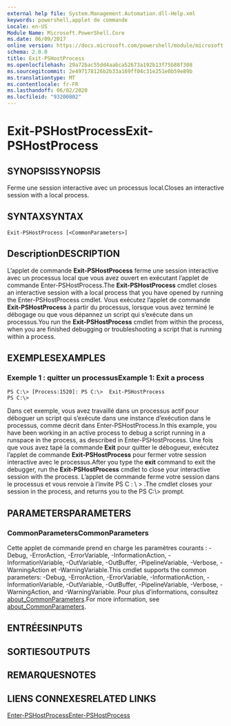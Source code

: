 ```yaml
---
external help file: System.Management.Automation.dll-Help.xml
keywords: powershell,applet de commande
Locale: en-US
Module Name: Microsoft.PowerShell.Core
ms.date: 06/09/2017
online version: https://docs.microsoft.com/powershell/module/microsoft.powershell.core/exit-pshostprocess?view=powershell-5.1&WT.mc_id=ps-gethelp
schema: 2.0.0
title: Exit-PSHostProcess
ms.openlocfilehash: 29a72bac55dd4aabca52673a192b13f75b88f308
ms.sourcegitcommit: 2e497178126b2b33a169ff04c31e251e0b59e89b
ms.translationtype: MT
ms.contentlocale: fr-FR
ms.lasthandoff: 06/02/2020
ms.locfileid: "93200802"
---
```

# <span data-ttu-id="e1308-103">Exit-PSHostProcess</span><span class="sxs-lookup"><span data-stu-id="e1308-103">Exit-PSHostProcess</span></span>

## <span data-ttu-id="e1308-104">SYNOPSIS</span><span class="sxs-lookup"><span data-stu-id="e1308-104">SYNOPSIS</span></span>
<span data-ttu-id="e1308-105">Ferme une session interactive avec un processus local.</span><span class="sxs-lookup"><span data-stu-id="e1308-105">Closes an interactive session with a local process.</span></span>

## <span data-ttu-id="e1308-106">SYNTAX</span><span class="sxs-lookup"><span data-stu-id="e1308-106">SYNTAX</span></span>

```
Exit-PSHostProcess [<CommonParameters>]
```

## <span data-ttu-id="e1308-107">Description</span><span class="sxs-lookup"><span data-stu-id="e1308-107">DESCRIPTION</span></span>
<span data-ttu-id="e1308-108">L’applet de commande **Exit-PSHostProcess** ferme une session interactive avec un processus local que vous avez ouvert en exécutant l’applet de commande Enter-PSHostProcess.</span><span class="sxs-lookup"><span data-stu-id="e1308-108">The **Exit-PSHostProcess** cmdlet closes an interactive session with a local process that you have opened by running the Enter-PSHostProcess cmdlet.</span></span>
<span data-ttu-id="e1308-109">Vous exécutez l’applet de commande **Exit-PSHostProcess** à partir du processus, lorsque vous avez terminé le débogage ou que vous dépannez un script qui s’exécute dans un processus.</span><span class="sxs-lookup"><span data-stu-id="e1308-109">You run the **Exit-PSHostProcess** cmdlet from within the process, when you are finished debugging or troubleshooting a script that is running within a process.</span></span>

## <span data-ttu-id="e1308-110">EXEMPLES</span><span class="sxs-lookup"><span data-stu-id="e1308-110">EXAMPLES</span></span>

### <span data-ttu-id="e1308-111">Exemple 1 : quitter un processus</span><span class="sxs-lookup"><span data-stu-id="e1308-111">Example 1: Exit a process</span></span>

```
PS C:\> [Process:1520]: PS C:\>  Exit-PSHostProcess
PS C:\>
```

<span data-ttu-id="e1308-112">Dans cet exemple, vous avez travaillé dans un processus actif pour déboguer un script qui s’exécute dans une instance d’exécution dans le processus, comme décrit dans Enter-PSHostProcess.</span><span class="sxs-lookup"><span data-stu-id="e1308-112">In this example, you have been working in an active process to debug a script running in a runspace in the process, as described in Enter-PSHostProcess.</span></span>
<span data-ttu-id="e1308-113">Une fois que vous avez tapé la commande **Exit** pour quitter le débogueur, exécutez l’applet de commande **Exit-PSHostProcess** pour fermer votre session interactive avec le processus.</span><span class="sxs-lookup"><span data-stu-id="e1308-113">After you type the **exit** command to exit the debugger, run the **Exit-PSHostProcess** cmdlet to close your interactive session with the process.</span></span>
<span data-ttu-id="e1308-114">L’applet de commande ferme votre session dans le processus et vous renvoie à l’invite PS C : \\ \> .</span><span class="sxs-lookup"><span data-stu-id="e1308-114">The cmdlet closes your session in the process, and returns you to the PS C:\\\> prompt.</span></span>

## <span data-ttu-id="e1308-115">PARAMETERS</span><span class="sxs-lookup"><span data-stu-id="e1308-115">PARAMETERS</span></span>

### <span data-ttu-id="e1308-116">CommonParameters</span><span class="sxs-lookup"><span data-stu-id="e1308-116">CommonParameters</span></span>
<span data-ttu-id="e1308-117">Cette applet de commande prend en charge les paramètres courants : -Debug, -ErrorAction, -ErrorVariable, -InformationAction, -InformationVariable, -OutVariable, -OutBuffer, -PipelineVariable, -Verbose, -WarningAction et -WarningVariable.</span><span class="sxs-lookup"><span data-stu-id="e1308-117">This cmdlet supports the common parameters: -Debug, -ErrorAction, -ErrorVariable, -InformationAction, -InformationVariable, -OutVariable, -OutBuffer, -PipelineVariable, -Verbose, -WarningAction, and -WarningVariable.</span></span> <span data-ttu-id="e1308-118">Pour plus d’informations, consultez [about_CommonParameters](https://go.microsoft.com/fwlink/?LinkID=113216).</span><span class="sxs-lookup"><span data-stu-id="e1308-118">For more information, see [about_CommonParameters](https://go.microsoft.com/fwlink/?LinkID=113216).</span></span>

## <span data-ttu-id="e1308-119">ENTRÉES</span><span class="sxs-lookup"><span data-stu-id="e1308-119">INPUTS</span></span>

## <span data-ttu-id="e1308-120">SORTIES</span><span class="sxs-lookup"><span data-stu-id="e1308-120">OUTPUTS</span></span>

## <span data-ttu-id="e1308-121">REMARQUES</span><span class="sxs-lookup"><span data-stu-id="e1308-121">NOTES</span></span>

## <span data-ttu-id="e1308-122">LIENS CONNEXES</span><span class="sxs-lookup"><span data-stu-id="e1308-122">RELATED LINKS</span></span>

[<span data-ttu-id="e1308-123">Enter-PSHostProcess</span><span class="sxs-lookup"><span data-stu-id="e1308-123">Enter-PSHostProcess</span></span>](Enter-PSHostProcess.md)
